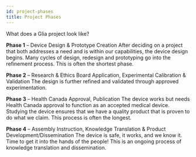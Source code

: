 ```yaml
---
id: project-phases
title: Project Phases
---
```


What does a Glia project look like?

**Phase 1** – Device Design & Prototype Creation
After deciding on a project that both addresses a need and is within our capabilities, the device design begins. Many cycles of design, redesign and prototyping go into the refinement process. This is often the shortest phase.

**Phase 2** – Research & Ethics Board Application, Experimental Calibration & Validation
The design is further refined and validated through approved experimentation.

**Phase 3** – Health Canada Approval, Publication
The device works but needs Health Canada approval to function as an accepted medical device. Studying the device ensures that we have a quality product that is proven to do what we claim. This process is often the longest.

**Phase 4** – Assembly Instruction, Knowledge Translation & Product Development/Dissemination
The device is safe, it works, and we know it. Time to get it into the hands of the people! This is an ongoing process of knowledge translation and dissemination. 
